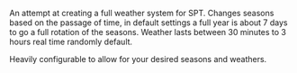 An attempt at creating a full weather system for SPT.  Changes seasons based on the passage of time, in default settings a full year is 
about 7 days to go a full rotation of the seasons.  Weather lasts between 30 minutes to 3 hours real time randomly default.

Heavily configurable to allow for your desired seasons and weathers.
